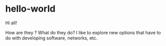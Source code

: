 # hello-world 

Hi all!

How are they ? What do they do?
I like to explore new options that have to do with developing software, networks, etc.
